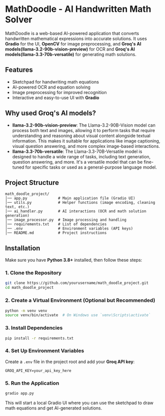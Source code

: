 # MathDoodle - AI Handwritten Math Solver

MathDoodle is a web-based AI-powered application that converts handwritten mathematical expressions into accurate solutions. It uses **Gradio** for the UI, **OpenCV** for image preprocessing, and **Groq's AI models(llama-3.2-90b-vision-preview)** for OCR and **Groq's AI models(llama-3.3-70b-versatile)** for generating math solutions.

## Features
- Sketchpad for handwriting math equations
- AI-powered OCR and equation solving
- Image preprocessing for improved recognition
- Interactive and easy-to-use UI with **Gradio**

## Why used Groq's AI models?
- **llama-3.2-90b-vision-preview**: The Llama-3.2-90B-Vision model can process both text and images, allowing it to perform tasks that require understanding and reasoning about visual content alongside textual information. This makes it suitable for applications like image captioning, visual question answering, and more complex image-based interactions.
- **llama-3.3-70b-versatile**: The Llama-3.3-70B-Versatile model is designed to handle a wide range of tasks, including text generation, question answering, and more. It's a versatile model that can be fine-tuned for specific tasks or used as a general-purpose language model.


## Project Structure
```
math_doodle_project/
│── app.py              # Main application file (Gradio UI)
│── utils.py            # Helper functions (image encoding, cleaning text, etc.)
│── ai_handler.py       # AI interactions (OCR and math solution generation)
│── image_processor.py  # Image processing and handling
│── requirements.txt    # List of dependencies
│── .env                # Environment variables (API keys)
│── README.md           # Project instructions
```

## Installation
Make sure you have **Python 3.8+** installed, then follow these steps:

### 1. Clone the Repository
```bash
git clone https://github.com/yourusername/math_doodle_project.git
cd math_doodle_project
```

### 2. Create a Virtual Environment (Optional but Recommended)
```bash
python -m venv venv
source venv/bin/activate  # On Windows use `venv\Scripts\activate`
```

### 3. Install Dependencies
```bash
pip install -r requirements.txt
```

### 4. Set Up Environment Variables
Create a `.env` file in the project root and add your **Groq API key**:
```
GROQ_API_KEY=your_api_key_here
```

### 5. Run the Application
```bash
gradio app.py
```
This will start a local Gradio UI where you can use the sketchpad to draw math equations and get AI-generated solutions.

